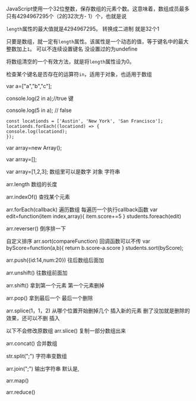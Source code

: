 JavaScript使用一个32位整数，保存数组的元素个数。这意味着，数组成员最多只有4294967295个（2的32次方- 1）个，也就是说

`length`属性的最大值就是4294967295。 转换成二进制 就是32个1

只要是数组，就一定有`length`属性。该属性是一个动态的值，等于键名中的最大整数加上`1`。 可以不连续设置键名 没设置过的为undefine

将数组清空的一个有效方法，就是将`length`属性设为0。

检查某个键名是否存在的运算符`in`，适用于对象，也适用于数组

var a=\["a","b","c"\];

console.log\(2 in a\);//true 键

console.log\(5 in a\); // false

```
const locationds = ['Austin', 'New York', 'San Francisco'];
locationds.forEach((locationd) => {
console.log(locationd);
});
```

var array=new Array();
 
var array=[];
 
var array=[1,2,3]; 数组里可以是数字 对象 字符串
 
arr.length  数组的长度
 
arr.indexOf()  查找某个元素
 
arr.forEach(callback) 遍历数组 每遍历一个执行callback函数
var edit=function(item index,array){
item.score+=5
}
students.foreach(edit)
 
arr.reverser() 倒序排一下
 
自定义排序
arr.sort(compareFunction)  回调函数可以不传
var byScore=function(a,b){
        return b.score-a.score
}
students.sort(byScore);
 
 
arr.push({id:14,num:20}) 往后数组后面加
 
arr.unshift() 往数组前面加
 
arr.shift() 拿到第一个元素 第一个元素删掉
 
arr.pop() 拿到最后一个 最后一个删除
 
arr.splice(1，1，2) 从哪个位置开始删掉几个 插入新的元素 删了没加就是删除的效果，还可以不删 插入
 
以下不会修改原数组
arr.slice() 复制一部分数组出来
 
arr.concat() 合并数组
 
str.split(";") 字符串变数组
 
arr.join(";") 输出字符串 默认是,
 
arr.map()
 
arr.reduce()
